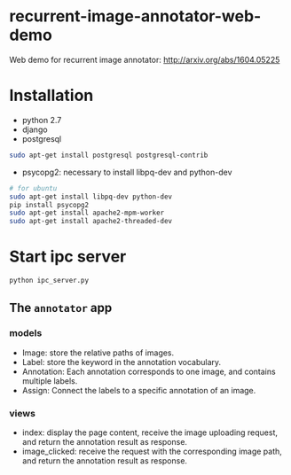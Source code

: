 # recurrent-image-annotator-web-demo
Web demo for recurrent image annotator: http://arxiv.org/abs/1604.05225

# Installation
- python 2.7
- django
- postgresql

```bash
sudo apt-get install postgresql postgresql-contrib
```
- psycopg2: necessary to install libpq-dev and python-dev 

```bash
# for ubuntu
sudo apt-get install libpq-dev python-dev
pip install psycopg2
sudo apt-get install apache2-mpm-worker
sudo apt-get install apache2-threaded-dev
```

# Start ipc server
```bash
python ipc_server.py
```

## The `annotator` app
### models
- Image: store the relative paths of images.
- Label: store the keyword in the annotation vocabulary.
- Annotation: Each annotation corresponds to one image, and contains multiple labels.
- Assign: Connect the labels to a specific annotation of an image.

### views
- index: display the page content, receive the image uploading request, and return the annotation result as response.
- image_clicked: receive the request with the corresponding image path, and return the annotation result as response.
